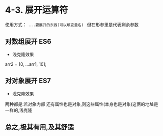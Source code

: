 # 4-3. 展开运算符

使用方式：```  ...要展开的东西(可以填变量名)  ```
但在形参里是代表剩余参数

## 对数组展开 ES6

- 浅克隆效果

arr2 = [0, ...arr1, 10];

## 对对象展开 ES7

- 浅克隆效果


两种都是:若对象内部 还有属性也是对象,则这些属性(本身也是对象)这俩的地址是一样的,浅克隆

## 总之,极其有用,及其舒适
